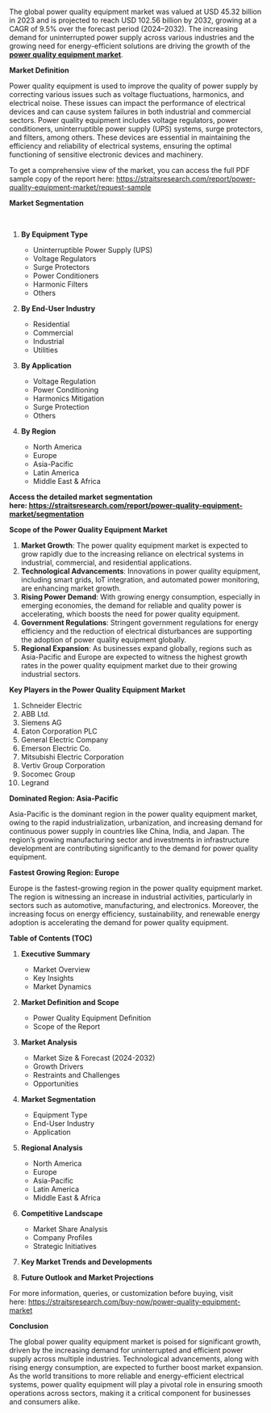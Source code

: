 <p data-start="106" data-end="498">The global power quality equipment market was valued at USD 45.32 billion in 2023 and is projected to reach USD 102.56 billion by 2032, growing at a CAGR of 9.5% over the forecast period (2024&ndash;2032). The increasing demand for uninterrupted power supply across various industries and the growing need for energy-efficient solutions are driving the growth of the <strong><a href="https://straitsresearch.com/report/power-quality-equipment-market">power quality equipment market</a></strong>.</p>
<p data-start="667" data-end="688"><strong data-start="667" data-end="688">Market Definition</strong></p>
<p data-start="690" data-end="1326">Power quality equipment is used to improve the quality of power supply by correcting various issues such as voltage fluctuations, harmonics, and electrical noise. These issues can impact the performance of electrical devices and can cause system failures in both industrial and commercial sectors. Power quality equipment includes voltage regulators, power conditioners, uninterruptible power supply (UPS) systems, surge protectors, and filters, among others. These devices are essential in maintaining the efficiency and reliability of electrical systems, ensuring the optimal functioning of sensitive electronic devices and machinery.</p>
<p data-start="1328" data-end="1513">To get a comprehensive view of the market, you can access the full PDF sample copy of the report here:&nbsp;<a href="https://straitsresearch.com/report/power-quality-equipment-market/request-sample" target="_new" rel="noopener" data-start="1433" data-end="1513">https://straitsresearch.com/report/power-quality-equipment-market/request-sample</a></p>
<p data-start="1515" data-end="1538"><strong data-start="1515" data-end="1538">Market Segmentation</strong></p>
<p>&nbsp;</p>
<ol data-start="1668" data-end="2172">
<li data-start="1668" data-end="1836">
<p data-start="1671" data-end="1692"><strong data-start="1671" data-end="1692">By Equipment Type</strong></p>
<ul data-start="1696" data-end="1836">
<li data-start="1696" data-end="1732">Uninterruptible Power Supply (UPS)</li>
<li data-start="1736" data-end="1756">Voltage Regulators</li>
<li data-start="1760" data-end="1778">Surge Protectors</li>
<li data-start="1782" data-end="1802">Power Conditioners</li>
<li data-start="1806" data-end="1824">Harmonic Filters</li>
<li data-start="1828" data-end="1836">Others</li>
</ul>
</li>
<li data-start="1838" data-end="1929">
<p data-start="1841" data-end="1865"><strong data-start="1841" data-end="1865">By End-User Industry</strong></p>
<ul data-start="1869" data-end="1929">
<li data-start="1869" data-end="1882">Residential</li>
<li data-start="1886" data-end="1898">Commercial</li>
<li data-start="1902" data-end="1914">Industrial</li>
<li data-start="1918" data-end="1929">Utilities</li>
</ul>
</li>
<li data-start="1931" data-end="2060">
<p data-start="1934" data-end="1952"><strong data-start="1934" data-end="1952">By Application</strong></p>
<ul data-start="1956" data-end="2060">
<li data-start="1956" data-end="1976">Voltage Regulation</li>
<li data-start="1980" data-end="2000">Power Conditioning</li>
<li data-start="2004" data-end="2026">Harmonics Mitigation</li>
<li data-start="2030" data-end="2048">Surge Protection</li>
<li data-start="2052" data-end="2060">Others</li>
</ul>
</li>
<li data-start="2062" data-end="2172">
<p data-start="2065" data-end="2078"><strong data-start="2065" data-end="2078">By Region</strong></p>
<ul data-start="2082" data-end="2172">
<li data-start="2082" data-end="2097">North America</li>
<li data-start="2101" data-end="2109">Europe</li>
<li data-start="2113" data-end="2127">Asia-Pacific</li>
<li data-start="2131" data-end="2146">Latin America</li>
<li data-start="2150" data-end="2172">Middle East &amp; Africa</li>
</ul>
</li>
</ol>
<p data-start="2174" data-end="2221"><strong data-start="2174" data-end="2221">Access the detailed market segmentation here:&nbsp;<a href="https://straitsresearch.com/report/power-quality-equipment-market/segmentation" target="_new" rel="noopener" data-start="1588" data-end="1666">https://straitsresearch.com/report/power-quality-equipment-market/segmentation</a></strong></p>
<p data-start="2174" data-end="2221"><strong data-start="2174" data-end="2221">Scope of the Power Quality Equipment Market</strong></p>
<ol data-start="2223" data-end="3220">
<li data-start="2223" data-end="2417"><strong data-start="2226" data-end="2243">Market Growth</strong>: The power quality equipment market is expected to grow rapidly due to the increasing reliance on electrical systems in industrial, commercial, and residential applications.</li>
<li data-start="2418" data-end="2593"><strong data-start="2421" data-end="2451">Technological Advancements</strong>: Innovations in power quality equipment, including smart grids, IoT integration, and automated power monitoring, are enhancing market growth.</li>
<li data-start="2594" data-end="2798"><strong data-start="2597" data-end="2620">Rising Power Demand</strong>: With growing energy consumption, especially in emerging economies, the demand for reliable and quality power is accelerating, which boosts the need for power quality equipment.</li>
<li data-start="2799" data-end="2994"><strong data-start="2802" data-end="2828">Government Regulations</strong>: Stringent government regulations for energy efficiency and the reduction of electrical disturbances are supporting the adoption of power quality equipment globally.</li>
<li data-start="2995" data-end="3220"><strong data-start="2998" data-end="3020">Regional Expansion</strong>: As businesses expand globally, regions such as Asia-Pacific and Europe are expected to witness the highest growth rates in the power quality equipment market due to their growing industrial sectors.</li>
</ol>
<p data-start="3222" data-end="3275"><strong data-start="3222" data-end="3275">Key Players in the Power Quality Equipment Market</strong></p>
<ol data-start="3277" data-end="3493">
<li data-start="3277" data-end="3298">Schneider Electric</li>
<li data-start="3299" data-end="3310">ABB Ltd.</li>
<li data-start="3311" data-end="3324">Siemens AG</li>
<li data-start="3325" data-end="3349">Eaton Corporation PLC</li>
<li data-start="3350" data-end="3377">General Electric Company</li>
<li data-start="3378" data-end="3401">Emerson Electric Co.</li>
<li data-start="3402" data-end="3436">Mitsubishi Electric Corporation</li>
<li data-start="3437" data-end="3464">Vertiv Group Corporation</li>
<li data-start="3465" data-end="3481">Socomec Group</li>
<li data-start="3482" data-end="3493">Legrand</li>
</ol>
<p data-start="3495" data-end="3529"><strong data-start="3495" data-end="3529">Dominated Region: Asia-Pacific</strong></p>
<p data-start="3531" data-end="3912">Asia-Pacific is the dominant region in the power quality equipment market, owing to the rapid industrialization, urbanization, and increasing demand for continuous power supply in countries like China, India, and Japan. The region&rsquo;s growing manufacturing sector and investments in infrastructure development are contributing significantly to the demand for power quality equipment.</p>
<p data-start="3914" data-end="3948"><strong data-start="3914" data-end="3948">Fastest Growing Region: Europe</strong></p>
<p data-start="3950" data-end="4319">Europe is the fastest-growing region in the power quality equipment market. The region is witnessing an increase in industrial activities, particularly in sectors such as automotive, manufacturing, and electronics. Moreover, the increasing focus on energy efficiency, sustainability, and renewable energy adoption is accelerating the demand for power quality equipment.</p>
<p data-start="4321" data-end="4348"><strong data-start="4321" data-end="4348">Table of Contents (TOC)</strong></p>
<ol data-start="4350" data-end="5072">
<li data-start="4350" data-end="4434">
<p data-start="4353" data-end="4374"><strong data-start="4353" data-end="4374">Executive Summary</strong></p>
<ul data-start="4378" data-end="4434">
<li data-start="4378" data-end="4395">Market Overview</li>
<li data-start="4399" data-end="4413">Key Insights</li>
<li data-start="4417" data-end="4434">Market Dynamics</li>
</ul>
</li>
<li data-start="4436" data-end="4535">
<p data-start="4439" data-end="4470"><strong data-start="4439" data-end="4470">Market Definition and Scope</strong></p>
<ul data-start="4474" data-end="4535">
<li data-start="4474" data-end="4510">Power Quality Equipment Definition</li>
<li data-start="4514" data-end="4535">Scope of the Report</li>
</ul>
</li>
<li data-start="4537" data-end="4669">
<p data-start="4540" data-end="4559"><strong data-start="4540" data-end="4559">Market Analysis</strong></p>
<ul data-start="4563" data-end="4669">
<li data-start="4563" data-end="4599">Market Size &amp; Forecast (2024-2032)</li>
<li data-start="4603" data-end="4619">Growth Drivers</li>
<li data-start="4623" data-end="4650">Restraints and Challenges</li>
<li data-start="4654" data-end="4669">Opportunities</li>
</ul>
</li>
<li data-start="4671" data-end="4757">
<p data-start="4674" data-end="4697"><strong data-start="4674" data-end="4697">Market Segmentation</strong></p>
<ul data-start="4701" data-end="4757">
<li data-start="4701" data-end="4717">Equipment Type</li>
<li data-start="4721" data-end="4740">End-User Industry</li>
<li data-start="4744" data-end="4757">Application</li>
</ul>
</li>
<li data-start="4759" data-end="4877">
<p data-start="4762" data-end="4783"><strong data-start="4762" data-end="4783">Regional Analysis</strong></p>
<ul data-start="4787" data-end="4877">
<li data-start="4787" data-end="4802">North America</li>
<li data-start="4806" data-end="4814">Europe</li>
<li data-start="4818" data-end="4832">Asia-Pacific</li>
<li data-start="4836" data-end="4851">Latin America</li>
<li data-start="4855" data-end="4877">Middle East &amp; Africa</li>
</ul>
</li>
<li data-start="4879" data-end="4983">
<p data-start="4882" data-end="4907"><strong data-start="4882" data-end="4907">Competitive Landscape</strong></p>
<ul data-start="4911" data-end="4983">
<li data-start="4911" data-end="4934">Market Share Analysis</li>
<li data-start="4938" data-end="4956">Company Profiles</li>
<li data-start="4960" data-end="4983">Strategic Initiatives</li>
</ul>
</li>
<li data-start="4985" data-end="5026">
<p data-start="4988" data-end="5026"><strong data-start="4988" data-end="5026">Key Market Trends and Developments</strong></p>
</li>
<li data-start="5028" data-end="5072">
<p data-start="5031" data-end="5072"><strong data-start="5031" data-end="5072">Future Outlook and Market Projections</strong></p>
</li>
</ol>
<p data-start="5074" data-end="5217">For more information, queries, or customization before buying, visit here:&nbsp;<a href="https://straitsresearch.com/buy-now/power-quality-equipment-market" target="_new" rel="noopener" data-start="5151" data-end="5217">https://straitsresearch.com/buy-now/power-quality-equipment-market</a></p>
<p data-start="5219" data-end="5233"><strong data-start="5219" data-end="5233">Conclusion</strong></p>
<p data-start="5235" data-end="5774" data-is-only-node="">The global power quality equipment market is poised for significant growth, driven by the increasing demand for uninterrupted and efficient power supply across multiple industries. Technological advancements, along with rising energy consumption, are expected to further boost market expansion. As the world transitions to more reliable and energy-efficient electrical systems, power quality equipment will play a pivotal role in ensuring smooth operations across sectors, making it a critical component for businesses and consumers alike.</p>
